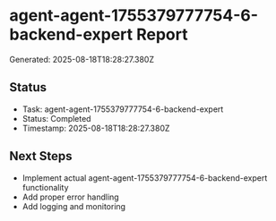 # agent-agent-1755379777754-6-backend-expert Report

Generated: 2025-08-18T18:28:27.380Z

## Status
- Task: agent-agent-1755379777754-6-backend-expert
- Status: Completed
- Timestamp: 2025-08-18T18:28:27.380Z

## Next Steps
- Implement actual agent-agent-1755379777754-6-backend-expert functionality
- Add proper error handling
- Add logging and monitoring

